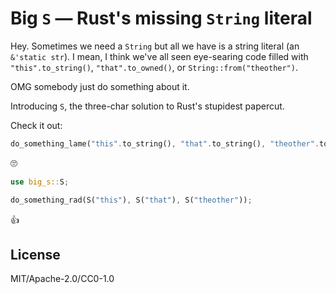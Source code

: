# Big `S` &mdash; Rust's missing `String` literal

Hey. Sometimes we need a `String` but all we have is a string literal (an
`&'static str`). I mean, I think we've all seen eye-searing code filled with
`"this".to_string()`, `"that".to_owned()`, or `String::from("theother")`.

OMG somebody just do something about it.

Introducing `S`, the three-char solution to Rust's stupidest papercut.

Check it out:

```rust
do_something_lame("this".to_string(), "that".to_string(), "theother".to_string());
```

🙄

```rust
use big_s::S;

do_something_rad(S("this"), S("that"), S("theother"));
```

👍

## License

MIT/Apache-2.0/CC0-1.0
